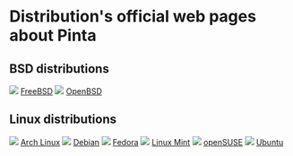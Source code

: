 # Distribution's official web pages about Pinta

## BSD distributions
<img src="/releases/images/freebsd.png"> [FreeBSD][1]
<img src="/releases/images/openbsd.png"> [OpenBSD][2]

## Linux distributions
<img src="/releases/images/archlinux.png"> [Arch Linux][3]
<img src="/releases/images/debian.png"> [Debian][4]
<img src="/releases/images/fedora.png"> [Fedora][5]
<img src="/releases/images/linuxmint.png"> [Linux Mint][6]
<img src="/releases/images/opensuse.png"> [openSUSE][7]
<img src="/releases/images/ubuntu.png"> [Ubuntu][8]

[1]: http://www.freshports.org/graphics/pinta/
[2]: http://openports.se/graphics/pinta
[3]: https://www.archlinux.org/packages/community/any/pinta/
[4]: https://packages.debian.org/search?searchon=names&keywords=pinta
[5]: https://apps.fedoraproject.org/packages/pinta
[6]: http://community.linuxmint.com/software/view/pinta
[7]: https://software.opensuse.org/package/pinta
[8]: https://apps.ubuntu.com/cat/search/?q=pinta&op=
